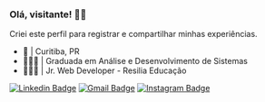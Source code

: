 ### Olá, visitante! 🤘🏼

Criei este perfil para registrar e compartilhar minhas experiências.

- 📍 | Curitiba, PR
- 👩🏻‍🎓 | Graduada em Análise e Desenvolvimento de Sistemas <br />
- 👩🏻‍💻 | Jr. Web Developer - Resilia Educação

[![Linkedin Badge](https://img.shields.io/badge/-LinkedIn-blue?style=flat-square&logo=Linkedin&logoColor=white&link=https://www.linkedin.com/in/cardosofvanessa/)](https://www.linkedin.com/in/cardosofvanessa/) 
[![Gmail Badge](https://img.shields.io/badge/-Gmail-gray?style=flat-square&logo=Gmail&logoColor=white&link=mailto:cardosovanessafs@gmail.com)](mailto:cardosovanessafs@gmail.com) 
[![Instagram Badge](https://img.shields.io/badge/-Instagram-violet?style=flat-square&logo=Instagram&logoColor=white&link=https://www.instagram.com/vcardoso_/)](https://www.instagram.com/vcardoso_/)
